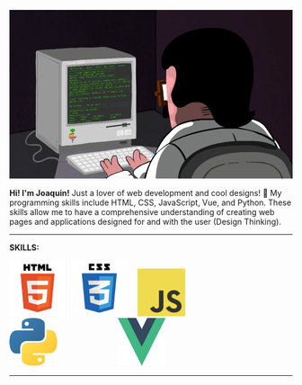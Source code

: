 <p align="center">
 <img src="https://github.com/larajoaquin90/larajoaquin90/blob/main/assets/coding.gif?raw=true" style="width:600px; height:300px;"/>
</p>

**Hi! I'm Joaquin!** Just a lover of web development and cool designs! 🤩 My programming skills include HTML, CSS, JavaScript, Vue, and Python. These skills allow me to have a comprehensive understanding of creating web pages and applications designed for and with the user (Design Thinking).
***

**SKILLS:**

<a><img src="assets/html5.png" style="width:100px; height:100px; margin-right: 10px;"/></a><img src="assets/css3.png" style="width:100px; height:100px; margin-right: 10px;" />&nbsp;&nbsp;<img src="assets/js.png" style="width:85px; height:85px; margin-right: 10px;" />&nbsp;&nbsp;&nbsp;&nbsp;<img src="assets/python.png" style="width:85px; height:85px; margin-right: 100px;" />&nbsp;&nbsp;<img src="assets/vue.png" style="width:85px; height:85px; margin-right: 10px;" />


***



